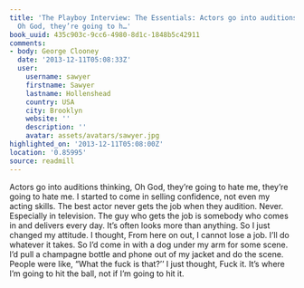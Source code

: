 ```yaml
---
title: 'The Playboy Interview: The Essentials: Actors go into auditions thinking,
  Oh God, they’re going to h…'
book_uuid: 435c903c-9cc6-4980-8d1c-1848b5c42911
comments:
- body: George Clooney
  date: '2013-12-11T05:08:33Z'
  user:
    username: sawyer
    firstname: Sawyer
    lastname: Hollenshead
    country: USA
    city: Brooklyn
    website: ''
    description: ''
    avatar: assets/avatars/sawyer.jpg
highlighted_on: '2013-12-11T05:08:00Z'
location: '0.85995'
source: readmill
---
```


Actors go into auditions thinking, Oh God, they’re going to hate me, they’re going to hate me. I started to come in selling confidence, not even my acting skills. The best actor never gets the job when they audition. Never. Especially in television. The guy who gets the job is somebody who comes in and delivers every day. It’s often looks more than anything. So I just changed my attitude. I thought, From here on out, I cannot lose a job. I’ll do whatever it takes. So I’d come in with a dog under my arm for some scene. I’d pull a champagne bottle and phone out of my jacket and do the scene. People were like, “What the fuck is that?’’ I just thought, Fuck it. It’s where I’m going to hit the ball, not if I’m going to hit it.